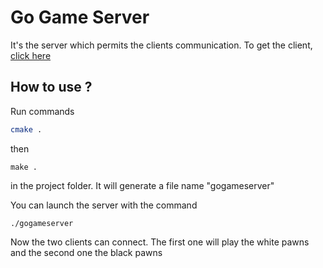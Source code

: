 # Go Game Server
It's the server which permits the clients communication. To get the client, [click here](https://github.com/Lyxass/GoGameClient)

## How to use ?
Run commands 
```bash
cmake .
```

then
```
make .
```
in the project folder. It will generate a file name "gogameserver"

You can launch the server with the command 
```
./gogameserver
```

Now the two clients can connect. The first one will play the white pawns and the second one the black pawns
